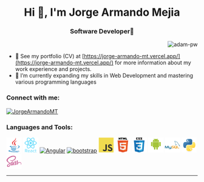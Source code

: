 <h1 align="center">Hi 👋, I'm Jorge Armando Mejia</h1>
<h3 align="center">Software Developer🌟</h3>
<p>
    <img align="right" src="https://github.com/Adam-pw/Adam-pw/blob/main/animation_500_kxa883sd.gif" alt="adam-pw" />
</p>
<br>

- 💼 See my portfolio (CV) at [https://jorge-armando-mt.vercel.app/](https://jorge-armando-mt.vercel.app/) for more information about my work experience and projects.
- 🌱 I’m currently expanding my skills in Web Development and mastering various programming languages

<!-- ⚡ Fun fact : Coffee ,  Coffee , Coffee. -->

<h3 align="left">Connect with me:</h3>
<p align="left">
    <a href="https://www.linkedin.com/in/jorgearmandomejia" target="blank"><img align="center"
            src="https://raw.githubusercontent.com/rahuldkjain/github-profile-readme-generator/master/src/images/icons/Social/linked-in-alt.svg"
            alt="JorgeArmandoMT" height="30" width="40" /></a>
</p>


<h3 align="left">Languages and Tools:</h3>
<p align="left">
    <a href="https://www.java.com" target="_blank" rel="noreferrer"><img
            src="https://raw.githubusercontent.com/devicons/devicon/master/icons/java/java-original.svg" alt="java"
            width="40" height="40" /></a>
    <a href="https://reactjs.org/" target="_blank" rel="noreferrer"><img
            src="https://raw.githubusercontent.com/devicons/devicon/master/icons/react/react-original-wordmark.svg"
            alt="react" width="40" height="40" /></a>
    <a href="https://angular.io/" target="_blank" rel="noreferrer"><img
            src="https://brandslogos.com/wp-content/uploads/images/large/angular-icon-logo.png" alt="Angular" width="40"
            height="40" /></a>
    <a href="https://getbootstrap.com" target="_blank" rel="noreferrer"><img
            src="https://dh.library.virginia.edu/system/files/styles/large/private/bootstrap-stack.png?itok=b_S8F9nO"
            alt="bootstrap" width="40" height="40" /></a>
    <a href="https://developer.mozilla.org/en-US/docs/Web/JavaScript" target="_blank" rel="noreferrer"> <img
            src="https://raw.githubusercontent.com/devicons/devicon/master/icons/javascript/javascript-original.svg"
            alt="javascript" width="40" height="40" /></a>
    <a href="https://www.w3.org/html/" target="_blank" rel="noreferrer"><img
            src="https://raw.githubusercontent.com/devicons/devicon/master/icons/html5/html5-original-wordmark.svg"
            alt="html5" width="40" height="40" /></a>
    <a href="https://www.w3schools.com/css/" target="_blank" rel="noreferrer"><img
            src="https://raw.githubusercontent.com/devicons/devicon/master/icons/css3/css3-original-wordmark.svg"
            alt="css3" width="40" height="40" /></a>
    <a href="https://developer.android.com" target="_blank" rel="noreferrer"><img
            src="https://raw.githubusercontent.com/devicons/devicon/master/icons/android/android-original-wordmark.svg"
            alt="android" width="40" height="40" /></a>
    <a href="https://www.mysql.com/" target="_blank" rel="noreferrer"><img
            src="https://raw.githubusercontent.com/devicons/devicon/master/icons/mysql/mysql-original-wordmark.svg"
            alt="mysql" width="40" height="40" /></a>
    <a href="https://www.python.org" target="_blank" rel="noreferrer"><img
            src="https://raw.githubusercontent.com/devicons/devicon/master/icons/python/python-original.svg"
            alt="python" width="40" height="40" /></a>
    <a href="https://sass-lang.com" target="_blank" rel="noreferrer"><img
            src="https://raw.githubusercontent.com/devicons/devicon/master/icons/sass/sass-original.svg" alt="sass"
            width="40" height="40" /></a>
</p>

------------------------------------------------------------------------------------------------------------------------------------------
